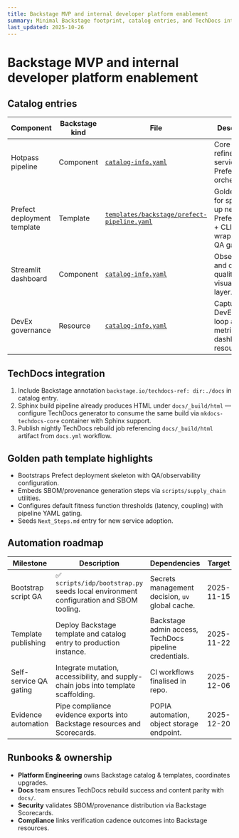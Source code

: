 ```yaml
---
title: Backstage MVP and internal developer platform enablement
summary: Minimal Backstage footprint, catalog entries, and TechDocs integration for Hotpass.
last_updated: 2025-10-26
---
```


# Backstage MVP and internal developer platform enablement

## Catalog entries

| Component                   | Backstage kind | File                                                                                           | Description                                                               |
| --------------------------- | -------------- | ---------------------------------------------------------------------------------------------- | ------------------------------------------------------------------------- |
| Hotpass pipeline            | Component      | [`catalog-info.yaml`](../../catalog-info.yaml)                                                 | Core data refinement service with Prefect orchestration.                  |
| Prefect deployment template | Template       | [`templates/backstage/prefect-pipeline.yaml`](../../templates/backstage/prefect-pipeline.yaml) | Golden path for spinning up new Prefect flow + CLI wrapper with QA gates. |
| Streamlit dashboard         | Component      | [`catalog-info.yaml`](../../catalog-info.yaml)                                                 | Observability and data quality visualisation layer.                       |
| DevEx governance            | Resource       | [`catalog-info.yaml`](../../catalog-info.yaml)                                                 | Captures DevEx review loop and metrics dashboard resources.               |

## TechDocs integration

1. Include Backstage annotation `backstage.io/techdocs-ref: dir:./docs` in catalog entry.
2. Sphinx build pipeline already produces HTML under `docs/_build/html` — configure TechDocs generator to consume the same build via `mkdocs-techdocs-core` container with Sphinx support.
3. Publish nightly TechDocs rebuild job referencing `docs/_build/html` artifact from `docs.yml` workflow.

## Golden path template highlights

- Bootstraps Prefect deployment skeleton with QA/observability configuration.
- Embeds SBOM/provenance generation steps via `scripts/supply_chain` utilities.
- Configures default fitness function thresholds (latency, coupling) with pipeline YAML gating.
- Seeds `Next_Steps.md` entry for new service adoption.

## Automation roadmap

| Milestone              | Description                                                                           | Dependencies                                           | Target     |
| ---------------------- | ------------------------------------------------------------------------------------- | ------------------------------------------------------ | ---------- |
| Bootstrap script GA    | ✅ `scripts/idp/bootstrap.py` seeds local environment configuration and SBOM tooling. | Secrets management decision, `uv` global cache.        | 2025-11-15 |
| Template publishing    | Deploy Backstage template and catalog entry to production instance.                   | Backstage admin access, TechDocs pipeline credentials. | 2025-11-22 |
| Self-service QA gating | Integrate mutation, accessibility, and supply-chain jobs into template scaffolding.   | CI workflows finalised in repo.                        | 2025-12-06 |
| Evidence automation    | Pipe compliance evidence exports into Backstage resources and Scorecards.             | POPIA automation, object storage endpoint.             | 2025-12-20 |

## Runbooks & ownership

- **Platform Engineering** owns Backstage catalog & templates, coordinates upgrades.
- **Docs** team ensures TechDocs rebuild success and content parity with `docs/`.
- **Security** validates SBOM/provenance distribution via Backstage Scorecards.
- **Compliance** links verification cadence outcomes into Backstage resources.
